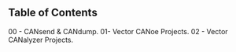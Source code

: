 ## Table of Contents

00 - CANsend & CANdump.
01- Vector CANoe Projects.
02 - Vector CANalyzer Projects.
